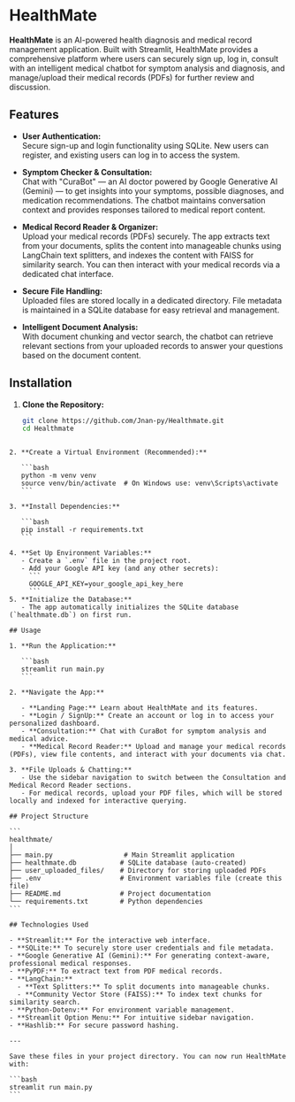 # HealthMate

**HealthMate** is an AI-powered health diagnosis and medical record management application. Built with Streamlit, HealthMate provides a comprehensive platform where users can securely sign up, log in, consult with an intelligent medical chatbot for symptom analysis and diagnosis, and manage/upload their medical records (PDFs) for further review and discussion.

## Features

- **User Authentication:**  
  Secure sign-up and login functionality using SQLite. New users can register, and existing users can log in to access the system.

- **Symptom Checker & Consultation:**  
  Chat with "CuraBot" — an AI doctor powered by Google Generative AI (Gemini) — to get insights into your symptoms, possible diagnoses, and medication recommendations. The chatbot maintains conversation context and provides responses tailored to medical report content.

- **Medical Record Reader & Organizer:**  
  Upload your medical records (PDFs) securely. The app extracts text from your documents, splits the content into manageable chunks using LangChain text splitters, and indexes the content with FAISS for similarity search. You can then interact with your medical records via a dedicated chat interface.

- **Secure File Handling:**  
  Uploaded files are stored locally in a dedicated directory. File metadata is maintained in a SQLite database for easy retrieval and management.

- **Intelligent Document Analysis:**  
  With document chunking and vector search, the chatbot can retrieve relevant sections from your uploaded records to answer your questions based on the document content.

## Installation

1. **Clone the Repository:**
   ```bash
   git clone https://github.com/Jnan-py/Healthmate.git
   cd Healthmate
   ```

````

2. **Create a Virtual Environment (Recommended):**

   ```bash
   python -m venv venv
   source venv/bin/activate  # On Windows use: venv\Scripts\activate
   ```

3. **Install Dependencies:**

   ```bash
   pip install -r requirements.txt
   ```

4. **Set Up Environment Variables:**
   - Create a `.env` file in the project root.
   - Add your Google API key (and any other secrets):
     ```
     GOOGLE_API_KEY=your_google_api_key_here
     ```
5. **Initialize the Database:**
   - The app automatically initializes the SQLite database (`healthmate.db`) on first run.

## Usage

1. **Run the Application:**

   ```bash
   streamlit run main.py
   ```

2. **Navigate the App:**

   - **Landing Page:** Learn about HealthMate and its features.
   - **Login / SignUp:** Create an account or log in to access your personalized dashboard.
   - **Consultation:** Chat with CuraBot for symptom analysis and medical advice.
   - **Medical Record Reader:** Upload and manage your medical records (PDFs), view file contents, and interact with your documents via chat.

3. **File Uploads & Chatting:**
   - Use the sidebar navigation to switch between the Consultation and Medical Record Reader sections.
   - For medical records, upload your PDF files, which will be stored locally and indexed for interactive querying.

## Project Structure

```
healthmate/
│
├── main.py                  # Main Streamlit application
├── healthmate.db           # SQLite database (auto-created)
├── user_uploaded_files/    # Directory for storing uploaded PDFs
├── .env                    # Environment variables file (create this file)
├── README.md               # Project documentation
└── requirements.txt        # Python dependencies
```

## Technologies Used

- **Streamlit:** For the interactive web interface.
- **SQLite:** To securely store user credentials and file metadata.
- **Google Generative AI (Gemini):** For generating context-aware, professional medical responses.
- **PyPDF:** To extract text from PDF medical records.
- **LangChain:**
  - **Text Splitters:** To split documents into manageable chunks.
  - **Community Vector Store (FAISS):** To index text chunks for similarity search.
- **Python-Dotenv:** For environment variable management.
- **Streamlit Option Menu:** For intuitive sidebar navigation.
- **Hashlib:** For secure password hashing.

---

Save these files in your project directory. You can now run HealthMate with:

```bash
streamlit run main.py
```
````
